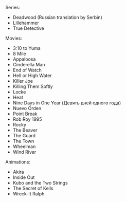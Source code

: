 Series:
  * Deadwood (Russian translation by Serbin)
  * Lillehammer
  * True Detective

Movies:
  * 3:10 to Yuma
  * 8 Mile
  * Appaloosa
  * Cinderella Man
  * End of Watch
  * Hell or High Water
  * Killer Joe
  * Killing Them Softly
  * Locke
  * Heat
  * Nine Days in One Year (Девять дней одного года)
  * Nuevo Orden
  * Point Break
  * Rob Roy 1995
  * Rocky
  * The Beaver
  * The Guard
  * The Town
  * Wheelman
  * Wind River

Animations:
  * Akira
  * Inside Out
  * Kubo and the Two Strings
  * The Secret of Kells
  * Wreck-It Ralph
